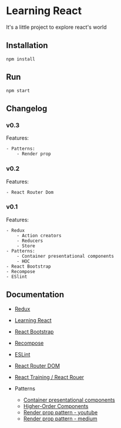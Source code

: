 Learning React
=========================

It's a little project to explore react's world

## Installation

```
npm install
```

## Run
```
npm start
```

## Changelog 

### v0.3
Features:

    - Patterns:
        - Render prop

### v0.2
Features:

    - React Router Dom
    
### v0.1
Features:

    - Redux
        - Action creators
        - Reducers
        - Store
    - Patterns:
        - Container presentational components
        - HOC
    - React Bootstrap
    - Recompose
    - ESlint


## Documentation

- [Redux](http://redux.js.org/docs/basics/UsageWithReact.html)
- [Learning React](https://www.amazon.com/Learning-React-Functional-Development-Redux/dp/1491954620/ref=sr_1_1?s=books&ie=UTF8&qid=1506007190&sr=1-1&keywords=learning+react)
- [React Bootstrap](https://react-bootstrap.github.io/)
- [Recompose](https://github.com/acdlite/recompose)
- [ESLint](https://github.com/eslint/eslint)
- [React Router DOM](https://github.com/ReactTraining/react-router/tree/master/packages/react-router-dom)
- [React Training / React Rouer](https://reacttraining.com/react-router/web/guides/philosophy)

- Patterns
    - [Container presentational components](https://medium.com/@dan_abramov/smart-and-dumb-components-7ca2f9a7c7d0)
    - [Higher-Order Components](https://facebook.github.io/react/docs/higher-order-components.html)
    - [Render prop pattern - youtube](https://www.youtube.com/watch?v=BcVAq3YFiuc)
    - [Render prop pattern - medium](https://cdb.reacttraining.com/use-a-render-prop-50de598f11ce) 
